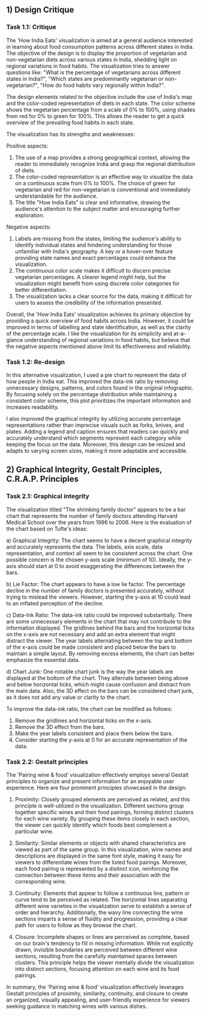 ## 1) Design Critique 
### Task 1.1: Critique

The 'How India Eats' visualization is aimed at a general audience interested in learning about food consumption patterns across different states in India. The objective of the design is to display the proportion of vegetarian and non-vegetarian diets across various states in India, shedding light on regional variations in food habits. The visualization tries to answer questions like: "What is the percentage of vegetarians across different states in India?", "Which states are predominantly vegetarian or non-vegetarian?", "How do food habits vary regionally within India?".

The design elements related to the objective include the use of India's map and the color-coded representation of diets in each state. The color scheme shows the vegetarian percentage from a scale of 0% to 100%, using shades from red for 0% to green for 100%. This allows the reader to get a quick overview of the prevailing food habits in each state.

The visualization has its strengths and weaknesses:

Positive aspects:
1. The use of a map provides a strong geographical context, allowing the reader to immediately recognize India and grasp the regional distribution of diets.
2. The color-coded representation is an effective way to visualize the data on a continuous scale from 0% to 100%. The choice of green for vegetarian and red for non-vegetarian is conventional and immediately understandable for the audience.
3. The title "How India Eats" is clear and informative, drawing the audience's attention to the subject matter and encouraging further exploration.

Negative aspects:
1. Labels are missing from the states, limiting the audience's ability to identify individual states and hindering understanding for those unfamiliar with India's geography. A key or a hover-over feature providing state names and exact percentages could enhance the visualization.
2. The continuous color scale makes it difficult to discern precise vegetarian percentages. A clearer legend might help, but the visualization might benefit from using discrete color categories for better differentiation.
3. The visualization lacks a clear source for the data, making it difficult for users to assess the credibility of the information presented.

Overall, the 'How India Eats' visualization achieves its primary objective by providing a quick overview of food habits across India. However, it could be improved in terms of labelling and state identification, as well as the clarity of the percentage scale. I like the visualization for its simplicity and at-a-glance understanding of regional variations in food habits, but believe that the negative aspects mentioned above limit its effectiveness and reliability.

### Task 1.2: Re-design
In this alternative visualization, I used a pie chart to represent the data of how people in India eat. This improved the data-ink ratio by removing unnecessary designs, patterns, and colors found in the original infographic. By focusing solely on the percentage distribution while maintaining a consistent color scheme, this plot prioritizes the important information and increases readability.

I also improved the graphical integrity by utilizing accurate percentage representations rather than imprecise visuals such as forks, knives, and plates. Adding a legend and caption ensures that readers can quickly and accurately understand which segments represent each category while keeping the focus on the data. Moreover, this design can be resized and adapts to varying screen sizes, making it more adaptable and accessible.

## 2) Graphical Integrity, Gestalt Principles, C.R.A.P. Principles 

### Task 2.1: Graphical integrity

The visualization titled "The shrinking family doctor" appears to be a bar chart that represents the number of family doctors attending Harvard Medical School over the years from 1996 to 2006. Here is the evaluation of the chart based on Tufte's ideas:

a) Graphical Integrity: The chart seems to have a decent graphical integrity and accurately represents the data. The labels, axis scale, data representation, and context all seem to be consistent across the chart. One possible concern is the chosen y-axis scale (minimum of 10). Ideally, the y-axis should start at 0 to avoid exaggerating the differences between the bars.

b) Lie Factor: The chart appears to have a low lie factor. The percentage decline in the number of family doctors is presented accurately, without trying to mislead the viewers. However, starting the y-axis at 10 could lead to an inflated perception of the decline.

c) Data-Ink Ratio: The data-ink ratio could be improved substantially. There are some unnecessary elements in the chart that may not contribute to the information displayed. The gridlines behind the bars and the horizontal ticks on the x-axis are not necessary and add an extra element that might distract the viewer. The year labels alternating between the top and bottom of the x-axis could be made consistent and placed below the bars to maintain a simple layout. By removing excess elements, the chart can better emphasize the essential data.

d) Chart Junk: One notable chart junk is the way the year labels are displayed at the bottom of the chart. They alternate between being above and below horizontal ticks, which might cause confusion and distract from the main data. Also, the 3D effect on the bars can be considered chart junk, as it does not add any value or clarity to the chart.

To improve the data-ink ratio, the chart can be modified as follows:

1. Remove the gridlines and horizontal ticks on the x-axis.
2. Remove the 3D effect from the bars.
3. Make the year labels consistent and place them below the bars.
4. Consider starting the y-axis at 0 for an accurate representation of the data.

### Task 2.2: Gestalt principles

The 'Pairing wine & food' visualization effectively employs several Gestalt principles to organize and present information for an enjoyable user experience. Here are four prominent principles showcased in the design:

1. Proximity: Closely grouped elements are perceived as related, and this principle is well-utilized in the visualization. Different sections group together specific wines and their food pairings, forming distinct clusters for each wine variety. By grouping these items closely in each section, the viewer can quickly identify which foods best complement a particular wine.

2. Similarity: Similar elements or objects with shared characteristics are viewed as part of the same group. In this visualization, wine names and descriptions are displayed in the same font style, making it easy for viewers to differentiate wines from the listed food pairings. Moreover, each food pairing is represented by a distinct icon, reinforcing the connection between these items and their association with the corresponding wine.

3. Continuity: Elements that appear to follow a continuous line, pattern or curve tend to be perceived as related. The horizontal lines separating different wine varieties in the visualization serve to establish a sense of order and hierarchy. Additionally, the wavy line connecting the wine sections imparts a sense of fluidity and progression, providing a clear path for users to follow as they browse the chart.

4. Closure: Incomplete shapes or lines are perceived as complete, based on our brain's tendency to fill in missing information. While not explicitly drawn, invisible boundaries are perceived between different wine sections, resulting from the carefully maintained spaces between clusters. This principle helps the viewer mentally divide the visualization into distinct sections, focusing attention on each wine and its food pairings.

In summary, the 'Pairing wine & food' visualization effectively leverages Gestalt principles of proximity, similarity, continuity, and closure to create an organized, visually appealing, and user-friendly experience for viewers seeking guidance in matching wines with various dishes.